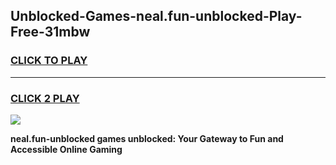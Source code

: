 
## Unblocked-Games-neal.fun-unblocked-Play-Free-31mbw
<h3>
<a href="https://premium76.site?title=neal.fun-unblocked&ref=15A">CLICK TO PLAY</a></h3>
<hr>

<h3>
<a href="https://premium76.site?title=neal.fun-unblocked&ref=15A">CLICK 2 PLAY</a>
  
</h3>

<a href="https://premium76.site?title=neal.fun-unblocked&ref=15A"><img src="https://clearcache.store/games.png"></a>


**neal.fun-unblocked games unblocked: Your Gateway to Fun and Accessible Online Gaming**
